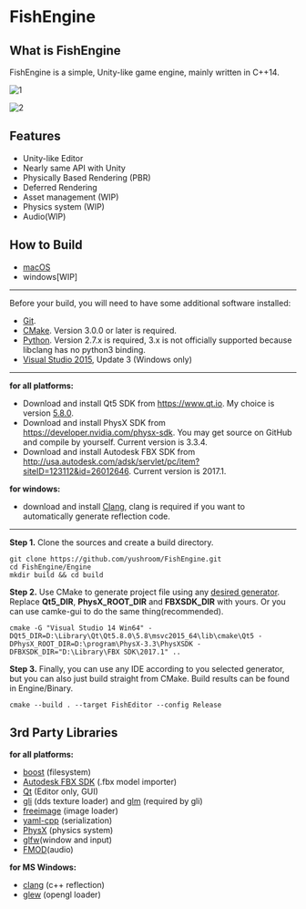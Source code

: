 # FishEngine

## What is FishEngine

FishEngine is a simple, Unity-like game engine, mainly written in C++14.

![1](Snapshot/20161129.png)

![2](Snapshot/20170215.png)



## Features

- Unity-like Editor
- Nearly same API with Unity
- Physically Based Rendering (PBR)
- Deferred Rendering
- Asset management (WIP)
- Physics system (WIP)
- Audio(WIP)




## How to Build

- [macOS](Doc/build_osx)
- windows[WIP]

---

Before your build, you will need to have some additional software installed:

- [Git](http://git-scm.com/downloads).
- [CMake](https://cmake.org/download/). Version 3.0.0 or later is required.
- [Python](https://www.python.org/downloads/). Version 2.7.x is required, 3.x is not officially supported because libclang has no python3 binding.
- [Visual Studio 2015](https://www.visualstudio.com/downloads), Update 3 (Windows only)


---

**for all platforms:**

- Download and install Qt5 SDK from https://www.qt.io. My choice is version [5.8.0](http://download.qt.io/official_releases/qt/5.8/5.8.0/qt-opensource-mac-x64-clang-5.8.0.dmg).
- Download and install PhysX SDK from https://developer.nvidia.com/physx-sdk. You may get source on GitHub and compile by yourself. Current version is 3.3.4.
- Download and install Autodesk FBX SDK from http://usa.autodesk.com/adsk/servlet/pc/item?siteID=123112&id=26012646. Current version is 2017.1.

**for windows:**

- download and install [Clang](http://releases.llvm.org/3.9.1/LLVM-3.9.1-win64.exe), clang is required if you want to automatically generate reflection code.

---

**Step 1.** Clone the sources and create a build directory.

```shell
git clone https://github.com/yushroom/FishEngine.git
cd FishEngine/Engine
mkdir build && cd build
```
**Step 2.** Use CMake to generate project file using any [desired generator](https://cmake.org/cmake/help/v3.0/manual/cmake-generators.7.html). Replace **Qt5_DIR**, **PhysX_ROOT_DIR** and **FBXSDK_DIR** with yours. Or you can use camke-gui to do the same thing(recommended).

```shell
cmake -G "Visual Studio 14 Win64" -DQt5_DIR=D:\Library\Qt\Qt5.8.0\5.8\msvc2015_64\lib\cmake\Qt5 -DPhysX_ROOT_DIR=D:\program\PhysX-3.3\PhysXSDK -DFBXSDK_DIR="D:\Library\FBX SDK\2017.1" ..
```

**Step 3.** Finally, you can use any IDE according to you selected generator, but you can also just build straight from CMake. Build results can be found in Engine/Binary.

```shell
cmake --build . --target FishEditor --config Release
```



## 3rd Party Libraries

**for all platforms:**

- [boost](http://www.boost.org/) (filesystem)
- [Autodesk FBX SDK](http://www.autodesk.com/products/fbx/overview) (.fbx model importer)
- [Qt](https://www.qt.io) (Editor only,  GUI)
- [gli](https://github.com/g-truc/gli) (dds texture loader) and [glm](https://github.com/g-truc/glm) (required by gli)
- [freeimage](http://freeimage.sourceforge.net/) (image loader)
- [yaml-cpp](https://github.com/jbeder/yaml-cpp) (serialization)
- [PhysX](https://developer.nvidia.com/physx-sdk) (physics system)
- [glfw](https://github.com/glfw/glfw)(window and input)
- [FMOD](http://www.fmod.org/download/)(audio)


**for MS Windows:**

- [clang](http://www.boost.org/) (c++ reflection)
- [glew](https://github.com/nigels-com/glew) (opengl loader)

